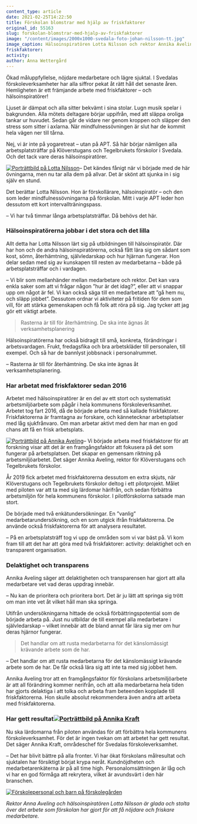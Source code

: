 ```yaml
---
content_type: article
date: 2021-02-25T14:22:50
title: Förskolan blomstrar med hjälp av friskfaktorer
original_id: 55163
slug: forskolan-blomstrar-med-hjalp-av-friskfaktorer
image: "/content/images/2000x1000-svedala-foto-johan-nilsson-tt.jpg"
image_caption: Hälsoinspiratören Lotta Nilsson och rektor Annika Aveling på Klöverstugans förskola i Svedala samarbetar mycket kring friskfaktorer. De är överens om att delaktighet är viktigt för att få medarbetarna att trivas.
friskfaktorer:
activity:
author: Anna Wettergård
---
```


Ökad måluppfyllelse, nöjdare medarbetare och lägre sjuktal. I Svedalas förskoleverksamheter har alla siffror pekat åt rätt håll det senaste åren. Hemligheten är ett främjande arbete med friskfaktorer – och hälsoinspiratörer!

Ljuset är dämpat och alla sitter bekvämt i sina stolar. Lugn musik spelar i bakgrunden. Alla mötets deltagare börjar uppifrån, med att släppa oroliga tankar ur huvudet. Sedan går de vidare ner genom kroppen och släpper den stress som sitter i axlarna. När mindfulnessövningen är slut har de kommit hela vägen ner till tårna.

Nej, vi är inte på yogaretreat – utan på APT. Så här börjar nämligen alla arbetsplatsträffar på Klöverstugans och Tegelbrukets förskolor i Svedala. Och det tack vare deras hälsoinspiratörer.

[![Porträttbild på Lotta Nilsson](https://www.suntarbetsliv.se/wp-content/uploads/2021/02/620x330-lotta-nilsson-foto-johan-nilsson-tt.jpg)](https://www.suntarbetsliv.se/wp-content/uploads/2021/02/620x330-lotta-nilsson-foto-johan-nilsson-tt.jpg)– Det kändes fånigt när vi började med de här övningarna, men nu tar alla dem på allvar. Det är skönt att sjunka in i sig själv en stund.

Det berättar Lotta Nilsson. Hon är förskollärare, hälsoinspiratör – och den som leder mindfulnessövningarna på förskolan. Mitt i varje APT leder hon dessutom ett kort intervallträningspass.

– Vi har två timmar långa arbetsplatsträffar. Då behövs det här.

### Hälsoinspiratörerna jobbar i det stora och det lilla

Allt detta har Lotta Nilsson lärt sig på utbildningen till hälsoinspiratör. Där har hon och de andra hälsoinspiratörerna, också fått lära sig om sådant som kost, sömn, återhämtning, självledarskap och hur hjärnan fungerar. Hon delar sedan med sig av kunskapen till resten av medarbetarna – både på arbetsplatsträffar och i vardagen.

– Vi blir som mellanhänder mellan medarbetare och rektor. Det kan vara enkla saker som att vi frågar någon ”hur är det idag?”, eller att vi snappar upp om något är fel. Vi kan också säga till en medarbetare att ”gå hem nu, och släpp jobbet”. Dessutom ordnar vi aktiviteter på fritiden för dem som vill, för att stärka gemenskapen och få folk att röra på sig. Jag tycker att jag gör ett viktigt arbete.

> Rasterna är till för återhämtning. De ska inte ägnas åt verksamhetsplanering

Hälsoinspiratörerna har också bidragit till små, konkreta, förändringar i arbetsvardagen. Frukt, fredagsfika och bra arbetskläder till personalen, till exempel. Och så har de bannlyst jobbsnack i personalrummet.

– Rasterna är till för återhämtning. De ska inte ägnas åt verksamhetsplanering.

### Har arbetat med friskfaktorer sedan 2016

Arbetet med hälsoinspiratörer är en del av ett stort och systematiskt arbetsmiljöarbete som pågår i hela kommunens förskoleverksamhet. Arbetet tog fart 2016, då de började arbeta med så kallade friskfaktorer. Friskfaktorerna är framtagna av forskare, och kännetecknar arbetsplatser med låg sjukfrånvaro. Om man arbetar aktivt med dem har man en god chans att få en frisk arbetsplats.

[![Porträttbild på Annika Aveling](https://www.suntarbetsliv.se/wp-content/uploads/2021/02/200x220-annika-aveling-2-foto-johan-nilsson-tt-1.jpg)](https://www.suntarbetsliv.se/wp-content/uploads/2021/02/200x220-annika-aveling-2-foto-johan-nilsson-tt-1.jpg)– Vi började arbeta med friskfaktorer för att forskning visar att det är en framgångsfaktor att fokusera på det som fungerar på arbetsplatsen. Det skapar en gemensam riktning på arbetsmiljöarbetet. Det säger Annika Aveling, rektor för Klöverstugans och Tegelbrukets förskolor.

År 2019 fick arbetet med friskfaktorerna dessutom en extra skjuts, när Klöverstugans och Tegelbrukets förskolor deltog i ett pilotprojekt. Målet med piloten var att ta med sig lärdomar härifrån, och sedan förbättra arbetsmiljön för hela kommunens förskolor. I pilotförskolorna satsade man stort.

De började med två enkätundersökningar. En ”vanlig” medarbetarundersökning, och en som utgick ifrån friskfaktorerna. De använde också friskfaktorerna för att analysera resultatet.

– På en arbetsplatsträff tog vi upp de områden som vi var bäst på. Vi kom fram till att det har att göra med två friskfaktorer:
activity: delaktighet och en transparent organisation.

### Delaktighet och transparens

Annika Aveling säger att delaktigheten och transparensen har gjort att alla medarbetare vet vad deras uppdrag innebär.

– Nu kan de prioritera och prioritera bort. Det är ju lätt att springa sig trött om man inte vet åt vilket håll man ska springa.

Utifrån undersökningarna hittade de också förbättringspotential som de började arbeta på. Just nu utbildar de till exempel alla medarbetare i självledarskap – vilket innebär att de bland annat får lära sig mer om hur deras hjärnor fungerar.

> Det handlar om att rusta medarbetarna för det känslomässigt krävande arbete som de har.

– Det handlar om att rusta medarbetarna för det känslomässigt krävande arbete som de har. De får också lära sig att inte ta med sig jobbet hem.

Annika Aveling tror att en framgångsfaktor för förskolans arbetsmiljöarbete är att all förändring kommer nerifrån, och att alla medarbetarna hela tiden har gjorts delaktiga i att tolka och arbeta fram beteenden kopplade till friskfaktorerna. Hon skulle absolut rekommendera även andra att arbeta med friskfaktorerna.

### Har gett resultat[![Porträttbild på Annika Kraft](https://www.suntarbetsliv.se/wp-content/uploads/2021/02/200x220-annika-kraft.jpg)](https://www.suntarbetsliv.se/wp-content/uploads/2021/02/200x220-annika-kraft.jpg)

Nu ska lärdomarna från piloten användas för att förbättra hela kommunens förskoleverksamhet. För det är ingen tvekan om att arbetet har gett resultat. Det säger Annika Kraft, områdeschef för Svedalas förskoleverksamhet.

– Det har blivit bättre på alla fronter. Vi har ökat förskolans målresultat och sjuktalen har försiktigt börjat krypa neråt. Kundnöjdheten och medarbetarenkäterna är på all time high. Personalomsättningen är låg och vi har en god förmåga att rekrytera, vilket är avundsvärt i den här branschen.

[![Förskolepersonal och barn på förskolegården](https://www.suntarbetsliv.se/wp-content/uploads/2021/02/750x400-svedala-foto-johan-nilsson-tt.jpg)](https://www.suntarbetsliv.se/wp-content/uploads/2021/02/750x400-svedala-foto-johan-nilsson-tt.jpg)[](https://www.suntarbetsliv.se/wp-content/uploads/2021/02/750x400-svedala-foto-johan-nilsson-tt.jpg)

_Rektor Anna Aveling och hälsoinspiratören Lotta Nilsson är glada och stolta över det arbete som förskolan har gjort för att få nöjdare och friskare medarbetare._
